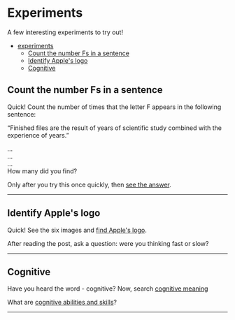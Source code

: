 # Experiments   

A few interesting experiments to try out!   

   * [experiments](#experiments)
      * [Count the number Fs in a sentence](#count-the-number-Fs-in-a-sentence)
      * [Identify Apple's logo](#identify-Apple-logo)
      * [Cognitive](#cognitive)

## Count the number Fs in a sentence    

Quick! Count the number of times that the letter F appears in the following sentence:   

“Finished files are the result of years of scientific study combined with the experience of years.”    

...   
...   
...   
How many did you find?    

Only after you try this once quickly, then [see the answer](https://sharpbrains.com/blog/2006/09/10/brain-exercise-brain-teaser).    

----

## Identify Apple's logo   

Quick! See the six images and [find Apple's logo](https://sharpbrains.com/blog/2015/04/01/brain-teaser-to-test-attention-and-memory-can-you-identify-apples-logo).    

After reading the post, ask a question: were you thinking fast or slow?    

----

## Cognitive   

Have you heard the word - cognitive? Now, search [cognitive meaning](https://www.google.com/search?q=cognitive+meaning)    

What are [cognitive abilities and skills](https://sharpbrains.com/what-are-cognitive-abilities)?    

----
